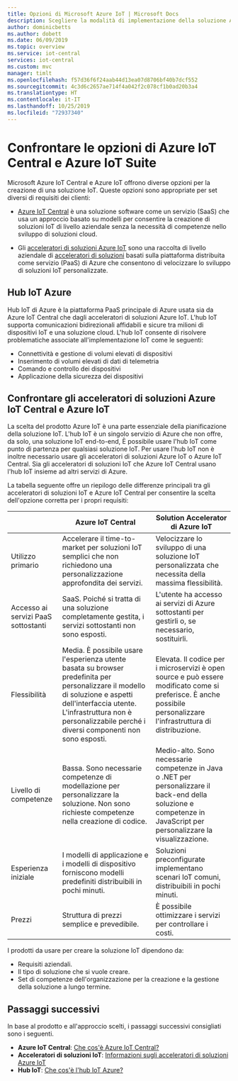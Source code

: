 ```yaml
---
title: Opzioni di Microsoft Azure IoT | Microsoft Docs
description: Scegliere la modalità di implementazione della soluzione Azure IoT con gli acceleratori di soluzioni Azure IoT Central e IoT o con hub IoT.
author: dominicbetts
ms.author: dobett
ms.date: 06/09/2019
ms.topic: overview
ms.service: iot-central
services: iot-central
ms.custom: mvc
manager: timlt
ms.openlocfilehash: f57d36f6f24aab44d13ea07d8706bf40b7dcf552
ms.sourcegitcommit: 4c3d6c2657ae714f4a042f2c078cf1b0ad20b3a4
ms.translationtype: HT
ms.contentlocale: it-IT
ms.lasthandoff: 10/25/2019
ms.locfileid: "72937340"
---
```

# <a name="compare-azure-iot-central-and-azure-iot-options"></a>Confrontare le opzioni di Azure IoT Central e Azure IoT Suite

Microsoft Azure IoT Central e Azure IoT offrono diverse opzioni per la creazione di una soluzione IoT. Queste opzioni sono appropriate per set diversi di requisiti dei clienti:

* [Azure IoT Central](overview-iot-central.md) è una soluzione software come un servizio (SaaS) che usa un approccio basato su modelli per consentire la creazione di soluzioni IoT di livello aziendale senza la necessità di competenze nello sviluppo di soluzioni cloud.

* Gli [acceleratori di soluzioni Azure IoT](https://docs.microsoft.com/azure/iot-accelerators/) sono una raccolta di livello aziendale di [acceleratori di soluzioni](../../iot-accelerators/iot-accelerators-what-are-solution-accelerators.md) basati sulla piattaforma distribuita come servizio (PaaS) di Azure che consentono di velocizzare lo sviluppo di soluzioni IoT personalizzate.

## <a name="azure-iot-hub"></a>Hub IoT Azure

Hub IoT di Azure è la piattaforma PaaS principale di Azure usata sia da Azure IoT Central che dagli acceleratori di soluzioni Azure IoT. L'hub IoT supporta comunicazioni bidirezionali affidabili e sicure tra milioni di dispositivi IoT e una soluzione cloud. L'hub IoT consente di risolvere problematiche associate all'implementazione IoT come le seguenti:

* Connettività e gestione di volumi elevati di dispositivi
* Inserimento di volumi elevati di dati di telemetria
* Comando e controllo dei dispositivi
* Applicazione della sicurezza dei dispositivi

## <a name="compare-azure-iot-central-and-azure-iot-solution-accelerators"></a>Confrontare gli acceleratori di soluzioni Azure IoT Central e Azure IoT

La scelta del prodotto Azure IoT è una parte essenziale della pianificazione della soluzione IoT. L'hub IoT è un singolo servizio di Azure che non offre, da solo, una soluzione IoT end-to-end, È possibile usare l'hub IoT come punto di partenza per qualsiasi soluzione IoT. Per usare l'hub IoT non è inoltre necessario usare gli acceleratori di soluzioni Azure IoT o Azure IoT Central. Sia gli acceleratori di soluzioni IoT che Azure IoT Central usano l'hub IoT insieme ad altri servizi di Azure.

La tabella seguente offre un riepilogo delle differenze principali tra gli acceleratori di soluzioni IoT e Azure IoT Central per consentire la scelta dell'opzione corretta per i propri requisiti:

|     | Azure IoT Central | Solution Accelerator di Azure IoT |
| --- | ----------- | --------- |
| Utilizzo primario                      | Accelerare il time-to-market per soluzioni IoT semplici che non richiedono una personalizzazione approfondita dei servizi.                                                    | Velocizzare lo sviluppo di una soluzione IoT personalizzata che necessita della massima flessibilità.                                                                                                                             |
| Accesso ai servizi PaaS sottostanti | SaaS. Poiché si tratta di una soluzione completamente gestita, i servizi sottostanti non sono esposti.                                                                                            | L'utente ha accesso ai servizi di Azure sottostanti per gestirli o, se necessario, sostituirli.                                                                                                                    |
| Flessibilità                        | Media. È possibile usare l'esperienza utente basata su browser predefinita per personalizzare il modello di soluzione e aspetti dell'interfaccia utente. L'infrastruttura non è personalizzabile perché i diversi componenti non sono esposti. | Elevata. Il codice per i microservizi è open source e può essere modificato come si preferisce. È anche possibile personalizzare l'infrastruttura di distribuzione.                                               |
| Livello di competenze                        | Bassa. Sono necessarie competenze di modellazione per personalizzare la soluzione. Non sono richieste competenze nella creazione di codice.                                                                          | Medio-alto. Sono necessarie competenze in Java o .NET per personalizzare il back-end della soluzione e competenze in JavaScript per personalizzare la visualizzazione.                                                                       |
| Esperienza iniziale             | I modelli di applicazione e i modelli di dispositivo forniscono modelli predefiniti distribuibili in pochi minuti.                                                                                                  | Soluzioni preconfigurate implementano scenari IoT comuni, distribuibili in pochi minuti.                                                                                                                            |
| Prezzi                            | Struttura di prezzi semplice e prevedibile.                                                                                                                           | È possibile ottimizzare i servizi per controllare i costi.                                                                                                                                                            |

I prodotti da usare per creare la soluzione IoT dipendono da:

* Requisiti aziendali.
* Il tipo di soluzione che si vuole creare.
* Set di competenze dell'organizzazione per la creazione e la gestione della soluzione a lungo termine.

## <a name="next-steps"></a>Passaggi successivi

In base al prodotto e all'approccio scelti, i passaggi successivi consigliati sono i seguenti.

* **Azure IoT Central**: [Che cos'è Azure IoT Central?](overview-iot-central.md)
* **Acceleratori di soluzioni IoT**: [Informazioni sugli acceleratori di soluzioni Azure IoT](../../iot-accelerators/iot-accelerators-what-are-solution-accelerators.md)
* **Hub IoT**: [Che cos'è l'hub IoT Azure?](https://docs.microsoft.com/azure/iot-hub/iot-hub-what-is-iot-hub)
